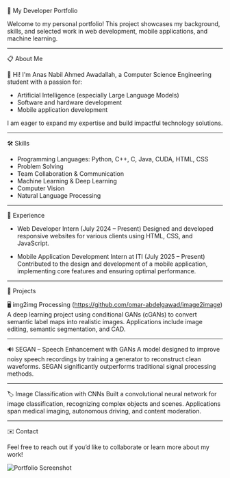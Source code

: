 💼 My Developer Portfolio

Welcome to my personal portfolio! This project showcases my background, skills, and selected work in web development, mobile applications, and machine learning.

---------------------------------------------------------------------------------------------------------------

📋 About Me

👋 Hi! I'm Anas Nabil Ahmed Awadallah, a Computer Science Engineering student with a passion for:

- Artificial Intelligence (especially Large Language Models)
- Software and hardware development
- Mobile application development

I am eager to expand my expertise and build impactful technology solutions.

---------------------------------------------------------------------------------------------------------------

🛠️ Skills

- Programming Languages: Python, C++, C, Java, CUDA, HTML, CSS
- Problem Solving
- Team Collaboration & Communication
- Machine Learning & Deep Learning
- Computer Vision
- Natural Language Processing

---------------------------------------------------------------------------------------------------------------

 💼 Experience

- Web Developer Intern (July 2024 – Present) 
  Designed and developed responsive websites for various clients using HTML, CSS, and JavaScript.

- Mobile Application Development Intern at ITI (July 2025 – Present) 
  Contributed to the design and development of a mobile application, implementing core features and ensuring optimal performance.

---------------------------------------------------------------------------------------------------------------

🚀 Projects

 🖥️ img2img Processing (https://github.com/omar-abdelgawad/image2image)
A deep learning project using conditional GANs (cGANs) to convert semantic label maps into realistic images. Applications include image editing, semantic segmentation, and CAD.

---------------------------------------------------------------------------------------------------------------

 🔊 SEGAN – Speech Enhancement with GANs
A model designed to improve noisy speech recordings by training a generator to reconstruct clean waveforms. SEGAN significantly outperforms traditional signal processing methods.

---------------------------------------------------------------------------------------------------------------

🏷️ Image Classification with CNNs
Built a convolutional neural network for image classification, recognizing complex objects and scenes. Applications span medical imaging, autonomous driving, and content moderation.

---------------------------------------------------------------------------------------------------------------

 ✉️ Contact

Feel free to reach out if you’d like to collaborate or learn more about my work!



![Portfolio Screenshot](https://github.com/user-attachments/assets/b5ac9b08-7a7a-456c-a8b2-2a33ba4fd3f5)


